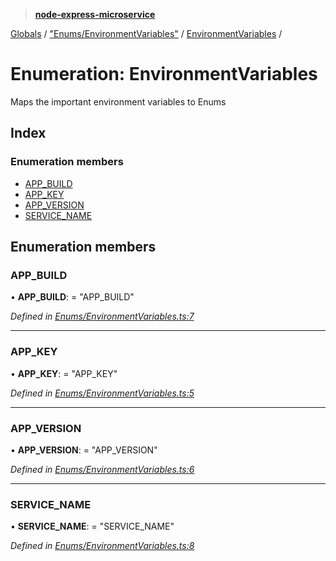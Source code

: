 > **[node-express-microservice](../README.md)**

[Globals](../globals.md) / ["Enums/EnvironmentVariables"](../modules/_enums_environmentvariables_.md) / [EnvironmentVariables](_enums_environmentvariables_.environmentvariables.md) /

# Enumeration: EnvironmentVariables

Maps the important environment variables to Enums

## Index

### Enumeration members

* [APP_BUILD](_enums_environmentvariables_.environmentvariables.md#app_build)
* [APP_KEY](_enums_environmentvariables_.environmentvariables.md#app_key)
* [APP_VERSION](_enums_environmentvariables_.environmentvariables.md#app_version)
* [SERVICE_NAME](_enums_environmentvariables_.environmentvariables.md#service_name)

## Enumeration members

###  APP_BUILD

• **APP_BUILD**: = "APP_BUILD"

*Defined in [Enums/EnvironmentVariables.ts:7](https://github.com/lukebellamy053/express-microservice/blob/f7a5771/src/Enums/EnvironmentVariables.ts#L7)*

___

###  APP_KEY

• **APP_KEY**: = "APP_KEY"

*Defined in [Enums/EnvironmentVariables.ts:5](https://github.com/lukebellamy053/express-microservice/blob/f7a5771/src/Enums/EnvironmentVariables.ts#L5)*

___

###  APP_VERSION

• **APP_VERSION**: = "APP_VERSION"

*Defined in [Enums/EnvironmentVariables.ts:6](https://github.com/lukebellamy053/express-microservice/blob/f7a5771/src/Enums/EnvironmentVariables.ts#L6)*

___

###  SERVICE_NAME

• **SERVICE_NAME**: = "SERVICE_NAME"

*Defined in [Enums/EnvironmentVariables.ts:8](https://github.com/lukebellamy053/express-microservice/blob/f7a5771/src/Enums/EnvironmentVariables.ts#L8)*